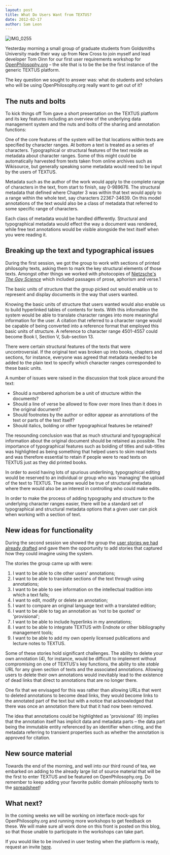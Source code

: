 ```yaml
---
layout: post
title: What Do Users Want from TEXTUS?
date: 2012-02-17
author: Sam Leon
---
```


![][1]

Yesterday morning a small group of graduate students from Goldsmiths University made their way up from New Cross to join myself and lead developer Tom Oinn for our first user requirements workshop for [OpenPhilosophy.org][2] – the site that is to be the be the first instance of the generic TEXTUS platform.

The key question we sought to answer was: what do students and scholars who will be using OpenPhilosophy.org really want to get out of it?

## The nuts and bolts

To kick things off Tom gave a short presentation on the TEXTUS platform and its key features including an overview of the underlying data management system and the nuts and bolts of the sharing and annotation functions:

One of the core features of the system will be that locations within texts are specified by character ranges. At bottom a text is treated as a series of characters. Typographical or structural features of the text reside as metadata about character ranges. Some of this might could be automatically harvested from texts taken from online archives such as Wikisource, but generally speaking some metadata would need to be input by the users of TEXTUS.

Metadata such as the author of the work would apply to the complete range of characters in the text, from start to finish, say 0-989676. The structural metadata that defined where Chapter 3 was within that text would apply to a range within the whole text, say characters 22367-34639. On this model annotations of the text would also be a class of metadata that referred to some specific range of characters.

Each class of metadata would be handled differently. Structural and typographical metadata would effect the way a document was rendered, while free text annotations would be visible alongside the text itself when you were reading it.

## Breaking up the text and typographical issues

During the first session, we got the group to work with sections of printed philosophy texts, asking them to mark the key structural elements of those texts. Amongst other things we worked with photocopies of [Nietzsche's _The Gay Science_][3] which included passages of prose, aphorism and verse.1

The basic units of structure that the group picked out would enable us to represent and display documents in the way that users wanted.

Knowing the basic units of structure that users wanted would also enable us to build hyperlinked tables of contents for texts. With this information the system would be able to translate character ranges into more meaningful information for the user. A citation that referred to a character range would be capable of being converted into a reference format that employed this basic units of structure. A reference to character range 4501-4557 could become Book I, Section V, Sub-section 13.

There were certain structural features of the texts that were uncontroversial. If the original text was broken up into books, chapters and sections, for instance, everyone was agreed that metadata needed to be added to the plain text to specify which character ranges corresponded to these basic units.

A number of issues were raised in the discussion that took place around the text:

* Should a numbered aphorism be a unit of structure within the documents?
* Should a line of verse be allowed to flow over more lines than it does in the original document?
* Should footnotes by the author or editor appear as annotations of the text or parts of the text itself?
* Should italics, bolding or other typographical features be retained?

The resounding conclusion was that as much structural and typographical information about the original document should be retained as possible. The importance of typographical features such as bolding of titles and sub-titles was highlighted as being something that helped users to skim read texts and was therefore essential to retain if people were to read texts on TEXTUS just as they did printed books.

In order to avoid having lots of spurious underlining, typographical editing would be reserved to an individual or group who was 'managing' the upload of the text to TEXTUS. The same would be true of structural metadata where there would also be an interest in controlling who could make edits.

In order to make the process of adding typography and structure to the underlying character ranges easier, there will be a standard set of typographical and structural metadata options that a given user can pick when working with a section of text.

## New ideas for functionality

During the second session we showed the group the [user stories we had already drafted][4] and gave them the opportunity to add stories that captured how they could imagine using the system.

The stories the group came up with were:

1. I want to be able to cite other users' annotations;
2. I want to be able to translate sections of the text through using annotations;
3. I want to be able to see information on the intellectual tradition into which a text falls;
4. I want to edit, modify or delete an annotation;
5. I want to compare an original language text with a translated edition;
6. I want to be able to tag an annotation as 'not to be quoted' or 'provisional';
7. I want to be able to include hyperlinks in my annotations;
8. I want to be able to integrate TEXTUS with Endnote or other bibliography management tools;
9. I want to be able to add my own openly licensed publications and lecture notes to TEXTUS.

Some of these stories hold significant challenges. The ability to delete your own annotation (4), for instance, would be difficult to implement without compromising on one of TEXTUS's key functions, the ability to site _stable_ URL for any given section of texts and the associated annotations. Allowing users to delete their own annotations would inevitably lead to the existence of dead links that direct to annotations that are no longer there.

One fix that we envisaged for this was rather than allowing URLs that went to deleted annotations to become dead links, they would become links to the annotated part of the text but with a notice that acknowledged that there was once an annotation there but that it had now been removed.

The idea that annotations could be highlighted as 'provisional' (6) implies that the annotation itself has implicit data and metadata parts – the data part being the immutable entity referenced by an identifier when citing, and the metadata referring to transient properties such as whether the annotation is approved for citation.

## New source material

Towards the end of the morning, and well into our third round of tea, we embarked on adding to the already large list of source material that will be the first to enter TEXTUS and be featured on OpenPhilosophy.org. Do remember to keep adding your favorite public domain philosophy texts to the [spreadsheet][5]!

## What next?

In the coming weeks we will be working on interface mock-ups for OpenPhilosophy.org and running more workshops to get feedback on these. We will make sure all work done on this front is posted on this blog, so that those unable to participate in the workshops can take part.

If you would like to be involved in user testing when the platform is ready, request an invite [here][6].

[1]: http://okfnlabs.org/textus/images/IMG_0255.jpg "IMG_0255"
[2]: http://openphilosophy.org
[3]: http://www.flickr.com/photos/okfn/sets/72157629346578571
[4]: http://wiki.okfn.org/Projects/Textus
[5]: https://docs.google.com/spreadsheet/ccc?key=0Ams8fpz2_77XdHNMeVB4SGsxMi1nQUFneHFKX2l4T2c#gid=0
[6]: https://docs.google.com/spreadsheet/viewform?formkey=dEhSTy1rYk9pOFNzbTJZUmt5NDRJZEE6MQ